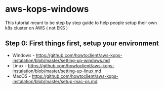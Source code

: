# aws-kops-windows
This tutorial meant to be step by step guide to help people setup their own k8s cluster on AWS ( not EKS )

## Step 0: First things first, setup your environment
- Windows - https://github.com/howtoclient/aws-kops-instalation/blob/master/setting-up-windows.md
- Linux - https://github.com/howtoclient/aws-kops-instalation/blob/master/setting-up-linux.md
- MacOS - https://github.com/howtoclient/aws-kops-instalation/blob/master/setup-mac-os.md
